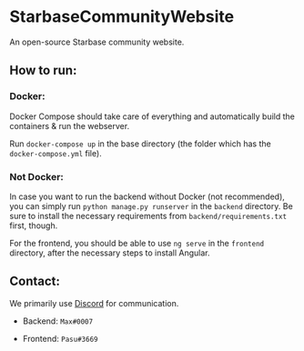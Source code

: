 # StarbaseCommunityWebsite
An open-source Starbase community website.

## How to run:

### Docker:

Docker Compose should take care of everything and automatically build the containers & run the webserver.

Run `docker-compose up` in the base directory (the folder which has the `docker-compose.yml` file).

### Not Docker:

In case you want to run the backend without Docker (not recommended), you can simply run `python manage.py runserver` in the `backend` directory. Be sure to install the necessary requirements from `backend/requirements.txt` first, though.

For the frontend, you should be able to use `ng serve` in the `frontend` directory, after the necessary steps to install Angular.

## Contact:

We primarily use [Discord](https://discord.gg/qDPF2z6Krh) for communication.

- Backend: `Max#0007`

- Frontend: `Pasu#3669`